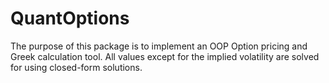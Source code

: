 # QuantOptions

The purpose of this package is to implement an OOP Option pricing and Greek calculation tool. All values except for the implied volatility are solved for using closed-form solutions.
